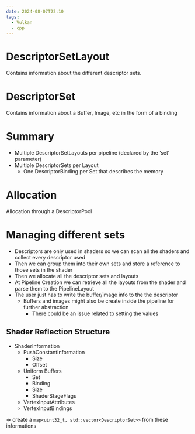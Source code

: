 ```yaml
---
date: 2024-08-07T22:10
tags:
  - Vulkan
  - cpp
---
```

# DescriptorSetLayout
Contains information about the different descriptor sets. 

# DescriptorSet
Contains information about a Buffer, Image, etc in the form of a binding

# Summary
- Multiple DescriptorSetLayouts per pipeline (declared by the ‘set‘ parameter)
- Multiple DescriptorSets per Layout
	- One DescriptorBinding per Set that describes the memory

# Allocation
Allocation through a DescriptorPool


# Managing different sets
- Descriptors are only used in shaders so we can scan all the shaders and collect every descriptor used
- Then we can group them into their own sets and store a reference to those sets in the shader
- Then we allocate all the descriptor sets and layouts
- At Pipeline Creation we can retrieve all the layouts from the shader and parse them to the PipelineLayout
- The user just has to write the buffer/image info to the the descriptor 
	- Buffers and images might also be create inside the pipeline for further abstraction
		- There could be an issue related to setting the values

## Shader Reflection Structure
- ShaderInformation
	- PushConstantInformation
		- Size
		- Offset
	- Uniform Buffers
		- Set
		- Binding
		- Size
		- ShaderStageFlags
	- VertexInputAttributes
	- VertexInputBindings

=> create a `map<uint32_t, std::vector<DescriptorSet>>` from these informations